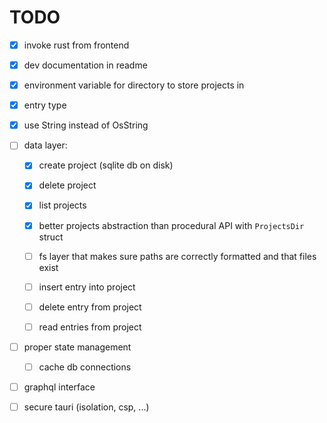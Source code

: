 # TODO

* [x] invoke rust from frontend

* [x] dev documentation in readme

* [x] environment variable for directory to store projects in

* [x] entry type

* [x] use String instead of OsString

* [ ] data layer: 

  - [x] create project (sqlite db on disk)

  - [x] delete project  

  - [x] list projects  

  - [x] better projects abstraction than procedural API with 
    `ProjectsDir` struct

  - [ ] fs layer that makes sure paths are correctly formatted and
    that files exist  

  - [ ] insert entry into project

  - [ ] delete entry from project

  - [ ] read entries from project

* [ ] proper state management

  - [ ] cache db connections

* [ ] graphql interface

* [ ] secure tauri (isolation, csp, ...)

